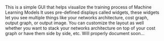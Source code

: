 This is a simple GUI that helps visualize the training process of Machine Learning Models
It uses pre-defined displays called widgets, these widgets let you see multiple things like your networks architecture, cost graph, output graph, or output image. 
You can customize the layout as well whether you want to stack your networks architecture on top of your cost graph or have them side by side, etc.
Will properly document soon...
